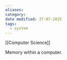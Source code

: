 ```yaml
---
aliases: 
category: 
date modified: 27-07-2025
tags:
  - system
---
```

[[Computer Science]] 

Memory within a computer.